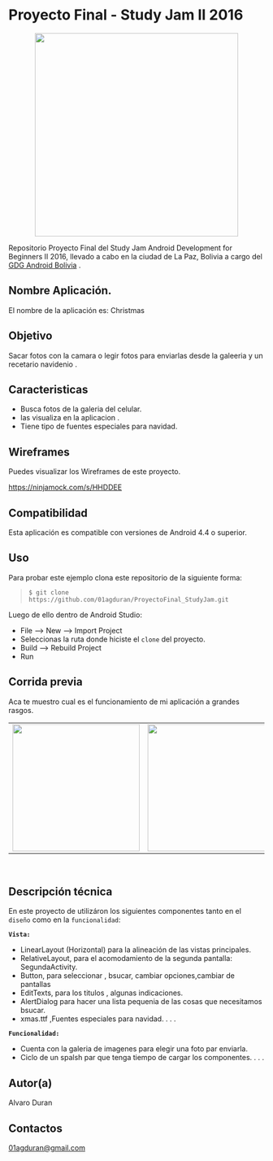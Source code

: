 Proyecto Final - Study Jam II 2016
===
<div align="center">
    <center>
        <img src="http://developerstudyjams.com/images/masthead.png" width="400px"/>
    </center>
</div>

Repositorio Proyecto Final del Study Jam Android Development for Beginners II 2016, llevado a cabo en la ciudad de La Paz, Bolivia a cargo del <a target="_blank" href="http://www.gdg.androidbolivia.com">GDG Android Bolivia</a> .

Nombre Aplicación.
---
El nombre de la aplicación es: Christmas

Objetivo
---
Sacar fotos con la camara o legir fotos para enviarlas desde la galeeria y un recetario navidenio  .

Caracteristicas
---
* Busca fotos de la galeria del celular.
* las visualiza en la aplicacion .
* Tiene tipo de fuentes  especiales para navidad.

Wireframes
---
Puedes visualizar los Wireframes de este proyecto.

https://ninjamock.com/s/HHDDEE

Compatibilidad
---
Esta aplicación es compatible con versiones de Android 4.4 o superior.

Uso
---------
Para probar este ejemplo clona este repositorio de la siguiente forma:
>
>     $ git clone https://github.com/01agduran/ProyectoFinal_StudyJam.git

Luego de ello dentro de Android Studio:

* File --> New --> Import Project 
* Seleccionas la ruta donde hiciste el `clone` del proyecto.
* Build --> Rebuild Project
* Run 

Corrida previa
---
Aca te muestro cual es el funcionamiento de mi aplicación a grandes rasgos.
<div align="center">
    <center>
        <table border="0">
            <tr>
                <td><img src="https://github.com/Gusn8/StudyJam_II_CustomListViews/blob/master/img/captura.gif" width="250"></td>
                <td><img src="https://github.com/Gusn8/StudyJam_II_Animations/raw/master/img/corrida_02.gif" width="250"></td>
                <td><img src="https://github.com/Gusn8/StudyJam_II_Intents/raw/master/img/corrida_02.gif" width="250"></td>
            </tr>
        </table>
    </center>
</div>
<br>

Descripción técnica
---
En este proyecto de utilizáron los siguientes componentes tanto en el `diseño` como en la `funcionalidad`:

**`Vista:`**
* LinearLayout (Horizontal) para la alineación de las vistas principales.
* RelativeLayout, para el acomodamiento de la segunda pantalla: SegundaActivity.
* Button, para seleccionar , bsucar, cambiar opciones,cambiar de pantallas
* EditTexts, para los titulos  , algunas indicaciones.
* AlertDialog para hacer una lista pequenia de las cosas que necesitamos bsucar.
* xmas.ttf ,Fuentes especiales para navidad.
.
.
.

**`Funcionalidad:`**
* Cuenta con la galeria de imagenes para elegir una foto par enviarla.
* Ciclo de un spalsh par que tenga tiempo de cargar los componentes.
.
.
.

Autor(a)
---
Alvaro Duran

Contactos
---
01agduran@gmail.com


